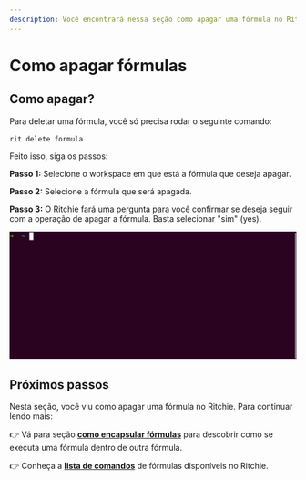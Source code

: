 ```yaml
---
description: Você encontrará nessa seção como apagar uma fórmula no Ritchie.
---
```


# Como apagar fórmulas

## Como apagar?

Para deletar uma fórmula, você só precisa rodar o seguinte comando: 

```text
rit delete formula
```

Feito isso, siga os passos: 

**Passo 1:** Selecione o workspace em que está a fórmula que deseja apagar. 

**Passo 2:** Selecione a fórmula que será apagada.

**Passo 3:** O Ritchie fará uma pergunta para você confirmar se deseja seguir com a operação de apagar a fórmula. Basta selecionar "sim" \(yes\). 

![](../../.gitbook/assets/delete-formula.gif)

## Próximos passos

Nesta seção, você viu como apagar uma fórmula no Ritchie. Para continuar lendo mais:

👉 Vá para seção [**como encapsular fórmulas**](como-encapsular-formulas.md) para descobrir como se executa uma fórmula dentro de outra fórmula. 

👉 Conheça a [**lista de comandos**](../../reference/lista-de-comandos-e-flags.md) de fórmulas disponíveis no Ritchie.

